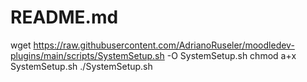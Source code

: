 # README.md

 wget https://raw.githubusercontent.com/AdrianoRuseler/moodledev-plugins/main/scripts/SystemSetup.sh -O SystemSetup.sh
 chmod a+x SystemSetup.sh
 ./SystemSetup.sh